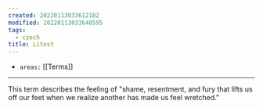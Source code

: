 ```yaml
---
created: 20220113033612182
modified: 20220113033640595
tags:
  - czech
title: Litost
---
```


- `areas:` [[Terms]]

---

This term describes the feeling of "shame, resentment, and fury that lifts us off our feet when we realize another has made us feel wretched."
